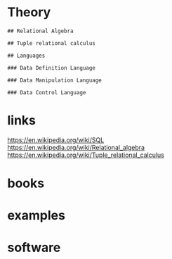 # Theory

    ## Relational Algebra

    ## Tuple relational calculus

    ## Languages

	### Data Definition Language 

	### Data Manipulation Language

	### Data Control Language

# links

https://en.wikipedia.org/wiki/SQL
https://en.wikipedia.org/wiki/Relational_algebra
https://en.wikipedia.org/wiki/Tuple_relational_calculus


# books


# examples


# software
